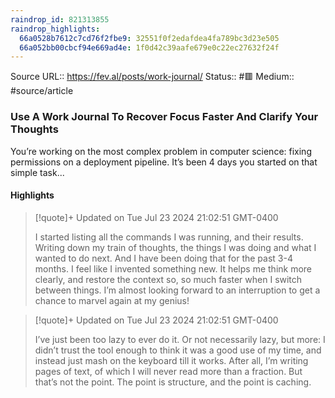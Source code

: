 ```yaml
---
raindrop_id: 821313855
raindrop_highlights:
  66a0528b7612c7cd76f2fbe9: 32551f0f2edafdea4fa789bc3d23e505
  66a052bb00cbcf94e669ad4e: 1f0d42c39aafe679e0c22ec27632f24f
---
```


Source URL:: https://fev.al/posts/work-journal/
Status:: #🟥
Medium:: #source/article


### Use A Work Journal To Recover Focus Faster And Clarify Your Thoughts

You’re working on the most complex problem in computer science: fixing permissions on a deployment pipeline. It’s been 4 days you started on that simple task...

#### Highlights

> [!quote]+ Updated on Tue Jul 23 2024 21:02:51 GMT-0400
>
> I started listing all the commands I was running, and their results. Writing down my train of thoughts, the things I was doing and what I wanted to do next. And I have been doing that for the past 3-4 months. I feel like I invented something new. It helps me think more clearly, and restore the context so, so much faster when I switch between things. I’m almost looking forward to an interruption to get a chance to marvel again at my genius!

> [!quote]+ Updated on Tue Jul 23 2024 21:02:51 GMT-0400
>
> I’ve just been too lazy to ever do it. Or not necessarily lazy, but more: I didn’t trust the tool enough to think it was a good use of my time, and instead just mash on the keyboard till it works. After all, I’m writing pages of text, of which I will never read more than a fraction. But that’s not the point. The point is structure, and the point is caching.
